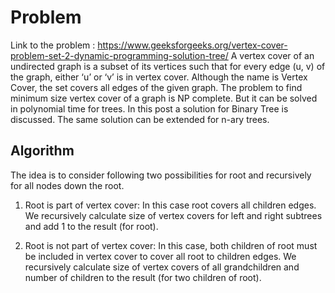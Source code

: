 Problem
=====================
Link to the problem : https://www.geeksforgeeks.org/vertex-cover-problem-set-2-dynamic-programming-solution-tree/
A vertex cover of an undirected graph is a subset of its vertices such that for every edge (u, v) of the graph, either ‘u’ or ‘v’ is in vertex cover. Although the name is Vertex Cover, the set covers all edges of the given graph.
The problem to find minimum size vertex cover of a graph is NP complete. But it can be solved in polynomial time for trees. In this post a solution for Binary Tree is discussed. The same solution can be extended for n-ary trees.

Algorithm 
--------------------------------
The idea is to consider following two possibilities for root and recursively for all nodes down the root.
1) Root is part of vertex cover: In this case root covers all children edges. We recursively calculate size of vertex covers for left and right subtrees and add 1 to the result (for root).

2) Root is not part of vertex cover: In this case, both children of root must be included in vertex cover to cover all root to children edges. We recursively calculate size of vertex covers of all grandchildren and number of children to the result (for two children of root).